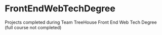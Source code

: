 # FrontEndWebTechDegree
Projects completed during Team TreeHouse Front End Web Tech Degree (full course not completed)
